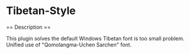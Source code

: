 # Tibetan-Style

== Description ==

This plugin solves the default Windows Tibetan font is too small problem. Unified use of "Qomolangma-Uchen Sarchen" font.
